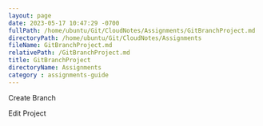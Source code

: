 ```yaml
---
layout: page
date: 2023-05-17 10:47:29 -0700
fullPath: /home/ubuntu/Git/CloudNotes/Assignments/GitBranchProject.md
directoryPath: /home/ubuntu/Git/CloudNotes/Assignments
fileName: GitBranchProject.md
relativePath: /GitBranchProject.md
title: GitBranchProject
directoryName: Assignments
category : assignments-guide
---
```


Create Branch

Edit Project

